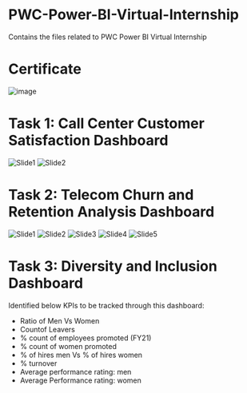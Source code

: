 # PWC-Power-BI-Virtual-Internship
Contains the files related to PWC Power BI Virtual Internship

# Certificate
![image](https://user-images.githubusercontent.com/73750698/143224758-e8b5c8cd-66b8-482c-bcdb-48ce4e86903b.png)



# Task 1: Call Center Customer Satisfaction Dashboard

![Slide1](https://user-images.githubusercontent.com/73750698/140871061-2d1fbfc5-60aa-4dda-864e-47f6d885568d.JPG)
![Slide2](https://user-images.githubusercontent.com/73750698/140871082-ae0ea4dd-f945-4cbd-9881-499b54a29761.JPG)

# Task 2: Telecom Churn and Retention Analysis Dashboard
![Slide1](https://user-images.githubusercontent.com/73750698/141056519-555c9d1b-3f80-478a-bc10-78134ff801a3.JPG)
![Slide2](https://user-images.githubusercontent.com/73750698/141056588-d78f0d93-b8c9-44a6-826a-3edaddb7487e.JPG)
![Slide3](https://user-images.githubusercontent.com/73750698/141056600-3dbde09e-09f0-431b-b743-b9acb1097dcd.JPG)
![Slide4](https://user-images.githubusercontent.com/73750698/141056609-14ed729c-68ce-4b70-8530-77c25156e4e9.JPG)
![Slide5](https://user-images.githubusercontent.com/73750698/141056613-a1b9f889-b720-412d-9785-cb19416d16bb.JPG)


# Task 3: Diversity and Inclusion Dashboard
Identified below KPIs to be tracked through this dashboard:
* Ratio of Men Vs Women
* Countof Leavers
* % count of employees promoted (FY21)
* % count of women promoted
* % of hires men Vs % of hires women
* % turnover 
* Average performance rating: men
* Average Performance rating: women
